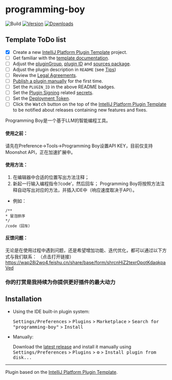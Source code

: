 # programming-boy

![Build](https://github.com/zhaoninge/programming-boy/workflows/Build/badge.svg)
[![Version](https://img.shields.io/jetbrains/plugin/v/PLUGIN_ID.svg)](https://plugins.jetbrains.com/plugin/PLUGIN_ID)
[![Downloads](https://img.shields.io/jetbrains/plugin/d/PLUGIN_ID.svg)](https://plugins.jetbrains.com/plugin/PLUGIN_ID)

## Template ToDo list
- [x] Create a new [IntelliJ Platform Plugin Template][template] project.
- [ ] Get familiar with the [template documentation][template].
- [ ] Adjust the [pluginGroup](./gradle.properties), [plugin ID](./src/main/resources/META-INF/plugin.xml) and [sources package](./src/main/kotlin).
- [ ] Adjust the plugin description in `README` (see [Tips][docs:plugin-description])
- [ ] Review the [Legal Agreements](https://plugins.jetbrains.com/docs/marketplace/legal-agreements.html?from=IJPluginTemplate).
- [ ] [Publish a plugin manually](https://plugins.jetbrains.com/docs/intellij/publishing-plugin.html?from=IJPluginTemplate) for the first time.
- [ ] Set the `PLUGIN_ID` in the above README badges.
- [ ] Set the [Plugin Signing](https://plugins.jetbrains.com/docs/intellij/plugin-signing.html?from=IJPluginTemplate) related [secrets](https://github.com/JetBrains/intellij-platform-plugin-template#environment-variables).
- [ ] Set the [Deployment Token](https://plugins.jetbrains.com/docs/marketplace/plugin-upload.html?from=IJPluginTemplate).
- [ ] Click the <kbd>Watch</kbd> button on the top of the [IntelliJ Platform Plugin Template][template] to be notified about releases containing new features and fixes.

<!-- Plugin description -->
Programming Boy是一个基于LLM的智能编程工具。
#### 使用之前：
请先在Preference->Tools->Programming Boy设置API KEY，目前仅支持Moonshot API，正在加速扩展中。
#### 使用方法：
1. 在编辑器中合适的位置写出方法注释；
2. 新起一行输入编程指令‘/code’，然后回车；
Programming Boy将按照方法注释自动写出对应的方法，并插入IDE中（响应速度取决于API）。
- 例如：
```
/**
* 冒泡排序
*/
/code（回车）
```
#### 反馈问题：
无论是在使用过程中遇到问题，还是希望增加功能、迭代优化，都可以通过以下方式与我们联系：
（点击打开链接）https://wap28i2wo4.feishu.cn/share/base/form/shrcnHiZ2texrOpotKdaqkpaVed
### 你的打赏是我持续为你提供更好插件的最大动力

<!-- Plugin description end -->

## Installation

- Using the IDE built-in plugin system:
  
  <kbd>Settings/Preferences</kbd> > <kbd>Plugins</kbd> > <kbd>Marketplace</kbd> > <kbd>Search for "programming-boy"</kbd> >
  <kbd>Install</kbd>
  
- Manually:

  Download the [latest release](https://github.com/zhaoninge/programming-boy/releases/latest) and install it manually using
  <kbd>Settings/Preferences</kbd> > <kbd>Plugins</kbd> > <kbd>⚙️</kbd> > <kbd>Install plugin from disk...</kbd>


---
Plugin based on the [IntelliJ Platform Plugin Template][template].

[template]: https://github.com/JetBrains/intellij-platform-plugin-template
[docs:plugin-description]: https://plugins.jetbrains.com/docs/intellij/plugin-user-experience.html#plugin-description-and-presentation
